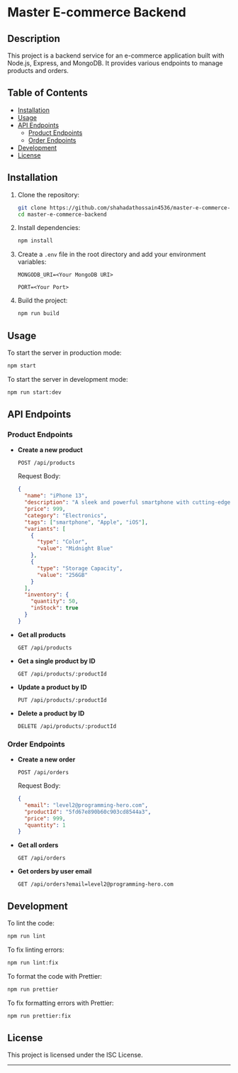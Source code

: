 # Master E-commerce Backend

## Description

This project is a backend service for an e-commerce application built with Node.js, Express, and MongoDB. It provides various endpoints to manage products and orders.

## Table of Contents

- [Installation](#installation)
- [Usage](#usage)
- [API Endpoints](#api-endpoints)
  - [Product Endpoints](#product-endpoints)
  - [Order Endpoints](#order-endpoints)
- [Development](#development)
- [License](#license)

## Installation

1. Clone the repository:

   ```bash
   git clone https://github.com/shahadathossain4536/master-e-commerce-backend.git
   cd master-e-commerce-backend
   ```

2. Install dependencies:

   ```bash
   npm install
   ```

3. Create a `.env` file in the root directory and add your environment variables:

   ```plaintext
   MONGODB_URI=<Your MongoDB URI>
   ```

   ```plaintext
   PORT=<Your Port>
   ```

4. Build the project:

   ```bash
   npm run build
   ```

## Usage

To start the server in production mode:

```bash
npm start
```

To start the server in development mode:

```bash
npm run start:dev
```

## API Endpoints

### Product Endpoints

- **Create a new product**

  ```http
  POST /api/products
  ```

  Request Body:

  ```json
  {
    "name": "iPhone 13",
    "description": "A sleek and powerful smartphone with cutting-edge features.",
    "price": 999,
    "category": "Electronics",
    "tags": ["smartphone", "Apple", "iOS"],
    "variants": [
      {
        "type": "Color",
        "value": "Midnight Blue"
      },
      {
        "type": "Storage Capacity",
        "value": "256GB"
      }
    ],
    "inventory": {
      "quantity": 50,
      "inStock": true
    }
  }
  ```

- **Get all products**

  ```http
  GET /api/products
  ```

- **Get a single product by ID**

  ```http
  GET /api/products/:productId
  ```

- **Update a product by ID**

  ```http
  PUT /api/products/:productId
  ```

- **Delete a product by ID**

  ```http
  DELETE /api/products/:productId
  ```

### Order Endpoints

- **Create a new order**

  ```http
  POST /api/orders
  ```

  Request Body:

  ```json
  {
    "email": "level2@programming-hero.com",
    "productId": "5fd67e890b60c903cd8544a3",
    "price": 999,
    "quantity": 1
  }
  ```

- **Get all orders**

  ```http
  GET /api/orders
  ```

- **Get orders by user email**

  ```http
  GET /api/orders?email=level2@programming-hero.com
  ```

## Development

To lint the code:

```bash
npm run lint
```

To fix linting errors:

```bash
npm run lint:fix
```

To format the code with Prettier:

```bash
npm run prettier
```

To fix formatting errors with Prettier:

```bash
npm run prettier:fix
```

## License

This project is licensed under the ISC License.

---
